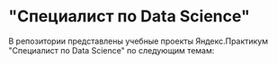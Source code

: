 # "Специалист по Data Science"

В репозитории представлены учебные проекты Яндекс.Практикум "Специалист по Data Science" по следующим темам:
